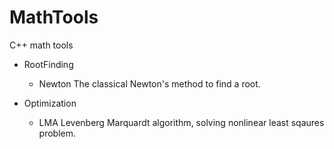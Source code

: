 # MathTools
C++ math tools

- RootFinding
  - Newton
    The classical Newton's method to find a root.
  
- Optimization
  - LMA 
    Levenberg Marquardt algorithm, solving nonlinear least sqaures problem. 
